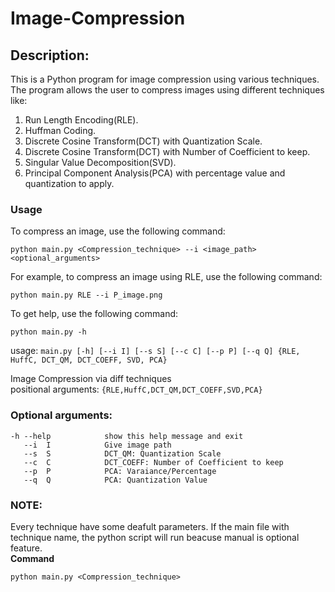 # Image-Compression

## Description: 
This is a Python program for image compression using various techniques. The program allows the user to compress images using different techniques like: <br>
1. Run Length Encoding(RLE).
2. Huffman Coding.
3. Discrete Cosine Transform(DCT) with  Quantization Scale.
4. Discrete Cosine Transform(DCT) with Number of Coefficient to keep.
5. Singular Value Decomposition(SVD).
6. Principal Component Analysis(PCA) with percentage value and quantization to apply.

### Usage
To compress an image, use the following command:
```
python main.py <Compression_technique> --i <image_path> <optional_arguments>
```
For example, to compress an image using RLE, use the following command:
```
python main.py RLE --i P_image.png 
```
To get help, use the following command:
```
python main.py -h 
```

usage: ``` main.py [-h] [--i I] [--s S] [--c C] [--p P] [--q Q] {RLE, HuffC, DCT_QM, DCT_COEFF, SVD, PCA} ```

Image Compression via diff techniques <br>
positional arguments:
 ``` {RLE,HuffC,DCT_QM,DCT_COEFF,SVD,PCA} ```

### Optional arguments: <br>
 ```
 -h --help            show this help message and exit  
    --i  I            Give image path 
    --s  S            DCT_QM: Quantization Scale     
    --c  C            DCT_COEFF: Number of Coefficient to keep 
    --p  P            PCA: Varaiance/Percentage 
    --q  Q            PCA: Quantization Value   
```
### NOTE: 
Every technique have some deafult parameters. If the main file with technique name, the python script will run beacuse manual is optional feature.<br>
**Command**
```
python main.py <Compression_technique>
```

